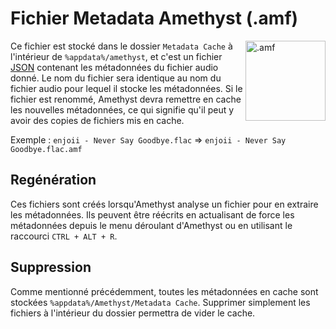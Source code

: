 # Fichier Metadata Amethyst (.amf)

<img align="right" src="https://github.com/Geoxor/amethyst/raw/master/assets/images/amf.png" alt=".amf" width="128"/>

Ce fichier est stocké dans le dossier `Metadata Cache` à l'intérieur de `%appdata%/amethyst`, et c'est un fichier [JSON](https://en.wikipedia.org/wiki/JSON) contenant les métadonnées du fichier audio donné. Le nom du fichier sera identique au nom du fichier audio pour lequel il stocke les métadonnées. Si le fichier est renommé, Amethyst devra remettre en cache les nouvelles métadonnées, ce qui signifie qu'il peut y avoir des copies de fichiers mis en cache.

Exemple : `enjoii - Never Say Goodbye.flac` => `enjoii - Never Say Goodbye.flac.amf`

## Regénération

Ces fichiers sont créés lorsqu'Amethyst analyse un fichier pour en extraire les métadonnées. Ils peuvent être réécrits en actualisant de force les métadonnées depuis le menu déroulant d'Amethyst ou en utilisant le raccourci `CTRL + ALT + R`.

## Suppression

Comme mentionné précédemment, toutes les métadonnées en cache sont stockées `%appdata%/Amethyst/Metadata Cache`. Supprimer simplement les fichiers à l'intérieur du dossier permettra de vider le cache.
